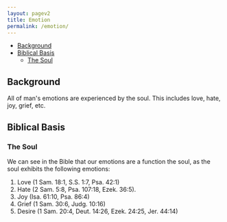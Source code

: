 ```yaml
---
layout: pagev2
title: Emotion
permalink: /emotion/
---
```

- [Background](#background)
- [Biblical Basis](#biblical-basis)
  - [The Soul](#the-soul)

## Background

All of man's emotions are experienced by the soul. This includes love, hate, joy, grief, etc.

## Biblical Basis

### The Soul

We can see in the Bible that our emotions are a function the soul, as the soul exhibits the following emotions:
1. Love (1 Sam. 18:1, S.S. 1:7, Psa. 42:1)
2. Hate (2 Sam. 5:8, Psa. 107:18, Ezek. 36:5). 
3. Joy (Isa. 61:10, Psa. 86:4)
4. Grief (1 Sam. 30:6, Judg. 10:16)
5. Desire (1 Sam. 20:4, Deut. 14:26, Ezek. 24:25, Jer. 44:14)